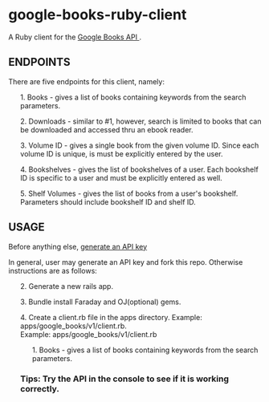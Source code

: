 # google-books-ruby-client

A Ruby client for the <a href='https://developers.google.com/books/docs/overview'> Google Books API <a>.
  
<h2>ENDPOINTS</h2>
There are five endpoints for this client, namely:
  <ul>1. Books - gives a list of books containing keywords from the search parameters.</ul>
  <ul>2. Downloads - similar to #1, however, search is limited to books that can be downloaded and accessed thru an ebook reader.</ul>
  <ul>3. Volume ID - gives a single book from the given volume ID. Since each volume ID is unique, is must be explicitly entered by the user.</ul>
  <ul>4. Bookshelves - gives the list of bookshelves of a user. Each bookshelf ID is specific to a user and must be explicitly entered as well.</ul>
  <ul>5. Shelf Volumes - gives the list of books from a user's bookshelf. Parameters should include bookshelf ID and shelf ID.</ul>
  
<h2>USAGE</h2>
<p>Before anything else, <a href='https://cloud.google.com/docs/authentication/api-keys?visit_id=637652443905382742-2139937274&rd=1'> generate an API key<a></p>
<p>In general, user may generate an API key and fork this repo. Otherwise instructions are as follows: </p> 
<ul>2. Generate a new rails app.</ul>
<ul>3. Bundle install Faraday and OJ(optional) gems.</ul>
<ul>4. Create a client.rb file in the apps directory. Example: apps/google_books/v1/client.rb. 
  <div> Example: apps/google_books/v1/client.rb</div
</ul>
<ul>1. Books - gives a list of books containing keywords from the search parameters.</ul>

<h3>Tips: Try the API in the console to see if it is working correctly. </h3>
